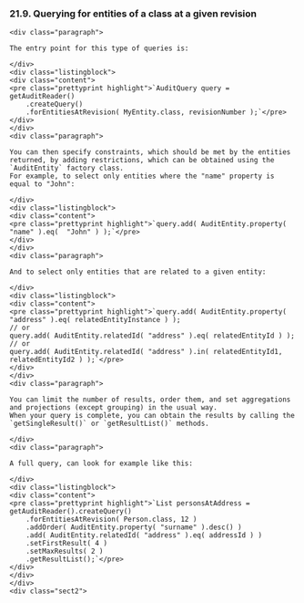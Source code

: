  ### 21.9. Querying for entities of a class at a given revision

    <div class="paragraph">

    The entry point for this type of queries is:

    </div>
    <div class="listingblock">
    <div class="content">
    <pre class="prettyprint highlight">`AuditQuery query = getAuditReader()
        .createQuery()
        .forEntitiesAtRevision( MyEntity.class, revisionNumber );`</pre>
    </div>
    </div>
    <div class="paragraph">

    You can then specify constraints, which should be met by the entities returned, by adding restrictions, which can be obtained using the `AuditEntity` factory class.
    For example, to select only entities where the "name" property is equal to "John":

    </div>
    <div class="listingblock">
    <div class="content">
    <pre class="prettyprint highlight">`query.add( AuditEntity.property( "name" ).eq(  "John" ) );`</pre>
    </div>
    </div>
    <div class="paragraph">

    And to select only entities that are related to a given entity:

    </div>
    <div class="listingblock">
    <div class="content">
    <pre class="prettyprint highlight">`query.add( AuditEntity.property( "address" ).eq( relatedEntityInstance ) );
    // or
    query.add( AuditEntity.relatedId( "address" ).eq( relatedEntityId ) );
    // or
    query.add( AuditEntity.relatedId( "address" ).in( relatedEntityId1, relatedEntityId2 ) );`</pre>
    </div>
    </div>
    <div class="paragraph">

    You can limit the number of results, order them, and set aggregations and projections (except grouping) in the usual way.
    When your query is complete, you can obtain the results by calling the `getSingleResult()` or `getResultList()` methods.

    </div>
    <div class="paragraph">

    A full query, can look for example like this:

    </div>
    <div class="listingblock">
    <div class="content">
    <pre class="prettyprint highlight">`List personsAtAddress = getAuditReader().createQuery()
        .forEntitiesAtRevision( Person.class, 12 )
        .addOrder( AuditEntity.property( "surname" ).desc() )
        .add( AuditEntity.relatedId( "address" ).eq( addressId ) )
        .setFirstResult( 4 )
        .setMaxResults( 2 )
        .getResultList();`</pre>
    </div>
    </div>
    </div>
    <div class="sect2">